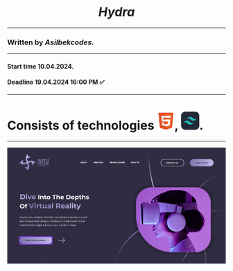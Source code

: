 ___<h1 align="center">Hydra</h1>___

---

### Written by ___Asilbekcodes.___

---

#### Start time 10.04.2024.

#### Deadline 19.04.2024 16:00 PM ✅

---

# Consists of technologies <img src="https://raw.githubusercontent.com/devicons/devicon/master/icons/html5/html5-original.svg" width="40px">, <img src="https://raw.githubusercontent.com/tandpfun/skill-icons/main/icons/TailwindCSS-Dark.svg" width="42px">.

---

<img src="./assets/Readme img/ReadME-img.png">